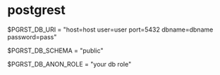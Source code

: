 # postgrest

$PGRST_DB_URI = "host=host user=user port=5432 dbname=dbname password=pass"

$PGRST_DB_SCHEMA = "public"

$PGRST_DB_ANON_ROLE = "your db role"
